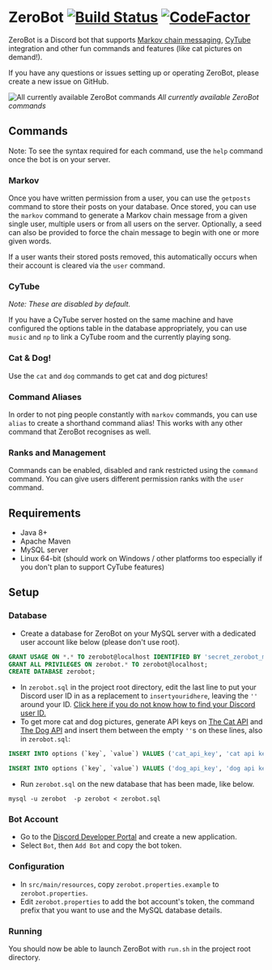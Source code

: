 # ZeroBot [![Build Status](https://travis-ci.org/zoewithabang/zerobot.svg?branch=master)](https://travis-ci.org/zoewithabang/zerobot) [![CodeFactor](https://www.codefactor.io/repository/github/zoewithabang/zerobot/badge/master)](https://www.codefactor.io/repository/github/zoewithabang/zerobot/overview/master)

ZeroBot is a Discord bot that supports [Markov chain messaging](https://blog.codinghorror.com/markov-and-you/),
[CyTube](https://github.com/calzoneman/sync) integration and other fun commands and features (like cat pictures on demand!).

If you have any questions or issues setting up or operating ZeroBot, please create a new issue on GitHub.

![All currently available ZeroBot commands](https://i.imgur.com/VZg5izJ.png)
*All currently available ZeroBot commands*

## Commands
Note: To see the syntax required for each command, use the `help` command once the bot is on your server.

### Markov
Once you have written permission from a user, you can use the `getposts` command to store their posts on your database. 
Once stored, you can use the `markov` command to generate a Markov chain message from a given single user, multiple users
or from all users on the server. Optionally, a seed can also be provided to force the chain message to begin with one or 
more given words.

If a user wants their stored posts removed, this automatically occurs when their account is cleared via the `user` command.

### CyTube
*Note: These are disabled by default.*

If you have a CyTube server hosted on the same machine and have configured the options table in the database appropriately,
you can use `music` and `np` to link a CyTube room and the currently playing song.

### Cat & Dog!
Use the `cat` and `dog` commands to get cat and dog pictures!

### Command Aliases
In order to not ping people constantly with `markov` commands, you can use `alias` to create a shorthand command alias! 
This works with any other command that ZeroBot recognises as well.

### Ranks and Management
Commands can be enabled, disabled and rank restricted using the `command` command. You can give users different permission 
ranks with the `user` command.

## Requirements
- Java 8+
- Apache Maven
- MySQL server
- Linux 64-bit (should work on Windows / other platforms too especially if you don't plan to support CyTube features)

## Setup
### Database
- Create a database for ZeroBot on your MySQL server with a dedicated user account like below (please don't use root).
```sql
GRANT USAGE ON *.* TO zerobot@localhost IDENTIFIED BY 'secret_zerobot_mysql_password';
GRANT ALL PRIVILEGES ON zerobot.* TO zerobot@localhost;
CREATE DATABASE zerobot;
```
- In `zerobot.sql` in the project root directory, edit the last line to put your Discord user ID in as a replacement to 
`insertyouridhere`, leaving the `''` around your ID. 
[Click here if you do not know how to find your Discord user ID.](https://support.discordapp.com/hc/en-us/articles/206346498)
- To get more cat and dog pictures, generate API keys on [The Cat API](https://thecatapi.com) and 
[The Dog API](https://thedogapi.com) and insert them between the empty `''`s on these lines, also in `zerobot.sql`:
```sql
INSERT INTO options (`key`, `value`) VALUES ('cat_api_key', 'cat api key here');

INSERT INTO options (`key`, `value`) VALUES ('dog_api_key', 'dog api key here');
```
- Run `zerobot.sql` on the new database that has been made, like below.
```
mysql -u zerobot  -p zerobot < zerobot.sql
```
### Bot Account
- Go to the [Discord Developer Portal](https://discordapp.com/developers) and create a new application.
- Select `Bot`, then `Add Bot` and copy the bot token.
### Configuration
- In `src/main/resources`, copy `zerobot.properties.example` to `zerobot.properties`.
- Edit `zerobot.properties` to add the bot account's token, the command prefix that you want to use and the MySQL database
details.
### Running
You should now be able to launch ZeroBot with `run.sh` in the project root directory.
